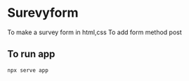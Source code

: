 # Surevyform
To make a survey form in html,css
To add form method post
##       To run app

```
npx serve app
```
